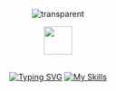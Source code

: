 <div align="center">

  ![transparent](https://capsule-render.vercel.app/api?type=transparent&fontColor=02ce89&text=Frontend%20Developer&height=150&fontSize=60&desc=로이&descAlignY=75&descAlign=78)

  <img src="https://media.giphy.com/media/hvRJCLFzcasrR4ia7z/giphy.gif" width="50px">
  <br/><br/>
 
  <!--
  <img src="https://emoji.slack-edge.com/T0172CCPGUW/party-blob/d7253707fa13e9ee.gif" width="50"/>
  -->
  
  [![Typing SVG](https://readme-typing-svg.herokuapp.com?duration=2000&color=02CE89&center=true&lines=Languages+and+Tools)](https://git.io/typing-svg)
  [![My Skills](https://skillicons.dev/icons?i=js,ts,react,next,vue,nuxt,tailwind,emotion,bootstrap,jenkins,firebase)](https://skillicons.dev)<br/>

</div>
